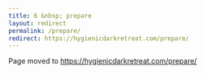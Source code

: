 ```yaml
---
title: 6 &nbsp; prepare
layout: redirect
permalink: /prepare/
redirect: https://hygienicdarkretreat.com/prepare/
---
```


Page moved to <https://hygienicdarkretreat.com/prepare/>

